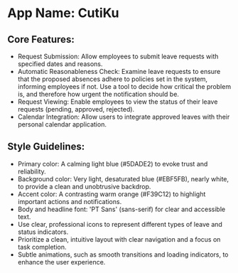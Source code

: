# **App Name**: CutiKu

## Core Features:

- Request Submission: Allow employees to submit leave requests with specified dates and reasons.
- Automatic Reasonableness Check: Examine leave requests to ensure that the proposed absences adhere to policies set in the system, informing employees if not. Use a tool to decide how critical the problem is, and therefore how urgent the notification should be.
- Request Viewing: Enable employees to view the status of their leave requests (pending, approved, rejected).
- Calendar Integration: Allow users to integrate approved leaves with their personal calendar application.

## Style Guidelines:

- Primary color: A calming light blue (#5DADE2) to evoke trust and reliability.
- Background color: Very light, desaturated blue (#EBF5FB), nearly white, to provide a clean and unobtrusive backdrop.
- Accent color: A contrasting warm orange (#F39C12) to highlight important actions and notifications.
- Body and headline font: 'PT Sans' (sans-serif) for clear and accessible text.
- Use clear, professional icons to represent different types of leave and status indicators.
- Prioritize a clean, intuitive layout with clear navigation and a focus on task completion.
- Subtle animations, such as smooth transitions and loading indicators, to enhance the user experience.